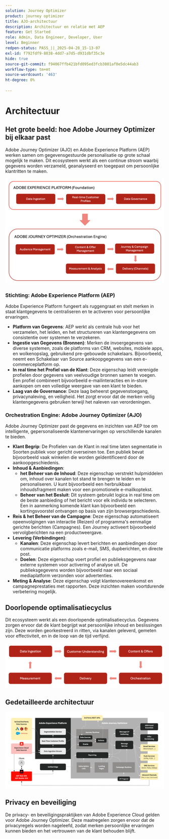 ```yaml
---
solution: Journey Optimizer
product: journey optimizer
title: AJO-architectuur
description: Architectuur en relatie met AEP
feature: Get Started
role: Admin, Data Engineer, Developer, User
level: Beginner
redpen-status: PASS_||_2025-04-28_15-13-07
exl-id: f792fdf9-8038-4dd7-a7d5-d931dbf35c3e
hide: true
source-git-commit: f94067ffb421bfd095ed3fcb3001af0e5dc44ab3
workflow-type: tm+mt
source-wordcount: '463'
ht-degree: 0%

---
```


# Architectuur

## Het grote beeld: hoe Adobe Journey Optimizer bij elkaar past

Adobe Journey Optimizer (AJO) en Adobe Experience Platform (AEP) werken samen om gegevensgestuurde personalisatie op grote schaal mogelijk te maken. Dit ecosysteem werkt als een continue stroom waarbij gegevens worden verzameld, geanalyseerd en toegepast om persoonlijke klantritten te maken.

![](../assets/do-not-localize/get-started-big-picture.png)


### Stichting: Adobe Experience Platform (AEP)

Adobe Experience Platform fungeert als ruggengraat en stelt merken in staat klantgegevens te centraliseren en te activeren voor persoonlijke ervaringen.

- **Platform van Gegevens**: AEP werkt als centrale hub voor het verzamelen, het leiden, en het structureren van klantengegevens om consistentie over systemen te verzekeren.
- **Ingestie van Gegevens (Bronnen)**: Merken de invoergegevens van diverse systemen, zoals de platforms van CRM, websites, mobiele apps, en wolkenopslag, gebruikend pre-gebouwde schakelaars. Bijvoorbeeld, neemt een Schakelaar van Source aankoopgegevens van een e-commerceplatform op.
- **In real time het Profiel van de Klant**: Deze eigenschap leidt verenigde profielen door gegevens van veelvoudige bronnen samen te voegen. Een profiel combineert bijvoorbeeld e-mailinteracties en in-store aankopen om een volledige weergave van een klant te bieden.
- **Laag van de Governance**: Deze laag beheerst gegevenstoegang, privacynaleving, en veiligheid. Het zorgt ervoor dat de merken veilig klantengegevens gebruiken terwijl het naleven van verordeningen.

### Orchestration Engine: Adobe Journey Optimizer (AJO)

Adobe Journey Optimizer past de gegevens en inzichten van AEP toe om intelligente, gepersonaliseerde klantenervaringen op verschillende kanalen te bieden.

- **Klant Begrip**: De Profielen van de Klant in real time laten segmentatie in Soorten publiek voor gericht overseinen toe. Een publiek bevat bijvoorbeeld vaak winkelen die worden geïdentificeerd door de aankoopgeschiedenis.
- **Inhoud &amp; Aanbiedingen**:
   - **het Beheer van de Inhoud**: Deze eigenschap verstrekt hulpmiddelen om, inhoud over kanalen tot stand te brengen te leiden en te personaliseren. U kunt bijvoorbeeld een herbruikbaar inhoudsfragment maken voor een promotionele e-mailkoptekst.
   - **Beheer van het Besluit**: Dit systeem gebruikt logica in real time om de beste aanbieding of het bericht voor elk individu te selecteren. Een in aanmerking komende klant kan bijvoorbeeld een kortingsvoorstel ontvangen op basis van zijn browsergeschiedenis.
- **Reis &amp; het Beheer van de Campagne**: Deze eigenschap automatiseert opeenvolgingen van interactie (Reizen) of programma&#39;s eenmalige gerichte berichten (Campagnes). Een Journey activeert bijvoorbeeld vervolgberichten na een productweergave.
- **Levering (Verbindingen)**:
   - **Kanalen**: Deze eigenschap levert berichten en aanbiedingen door communicatie platforms zoals e-mail, SMS, dupberichten, en directe post.
   - **Doelen**: Deze eigenschap voert profiel en publieksgegevens naar externe systemen voor activering of analyse uit. De publieksgegevens worden bijvoorbeeld naar een sociaal mediaplatform verzonden voor advertenties.
- **Meting &amp; Analyse**: Deze eigenschap volgt klantenovereenkomst en campagneprestaties met rapporten. Deze inzichten maken voortdurende verbetering mogelijk.

## Doorlopende optimalisatiecyclus

Dit ecosysteem werkt als een doorlopende optimalisatiecyclus. Gegevens zorgen ervoor dat de klant begrijpt wat persoonlijke inhoud en beslissingen zijn. Deze worden georkestreerd in ritten, via kanalen geleverd, gemeten voor effectiviteit, en in de loop van de tijd verfijnd.

![](../assets/do-not-localize/get-started-flow.png)

## Gedetailleerde architectuur

![ Architectuur van Adobe Journey Optimizer ](assets/ajo-architecture.png)


## Privacy en beveiliging

De privacy- en beveiligingspraktijken van Adobe Experience Cloud gelden voor Adobe Journey Optimizer. Deze maatregelen zorgen ervoor dat de privacyregels worden nageleefd, zodat merken persoonlijke ervaringen kunnen bieden en het vertrouwen van de klant behouden blijft.
